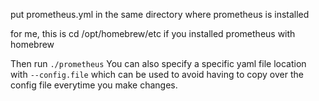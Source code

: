 put prometheus.yml in the same directory where prometheus is installed

for me, this is cd /opt/homebrew/etc if you installed prometheus with homebrew

Then run `./prometheus` You can also specify a specific yaml file location with
`--config.file` which can be used to avoid having to copy over the config file everytime you make changes. 